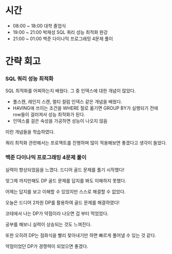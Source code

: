 # 시간
- 08:00 ~ 18:00 대학 졸업식
- 19:00 ~ 21:00 박재성 SQL 쿼리 성능 최적화 완강
- 21:00 ~ 01:00 백준 다이나믹 프로그래밍 4문제 풀이

# 간략 회고

### SQL 쿼리 성능 최적화
SQL 최적화를 어찌하는지 배웠다. 그 중 인덱스에 대한 개념이 많았다.

- 풀스캔, 레인지 스캔, 멀티 컬럼 인덱스 같은 개념을 배웠다.
- HAVING에 쓰이는 조건을 WHERE 절로 옮기면 GROUP BY가 실행되기 전에 row들이 걸러져서 성능 최적화가 된다.
- 인덱스를 걸은 속성을 가공하면 성능이 나오지 않음

이런 개념들을 학습하였다.

쿼리 최적화 관련해서는 프로젝트를 진행하며 많이 적용해보면 좋겠다고 생각이 들었다.

### 백준 다이나믹 프로그래밍 4문제 풀이

실력이 향상되었음을 느꼈다. 드디어 골드 문제를 풀기 시작했다!

엊그제 까지만해도 DP 골드 문제를 답지를 봐도 이해하지 못했다.

어제는 답지를 보고 이해할 수 있었지만 스스로 해결할 수 없었다.

오늘은 드디어 2차원 DP를 활용하여 골드 문제를 해결하였다!

코테에서 나는 DP가 약점이라 나오면 겁 부터 먹었었다.

공부를 해보니 실력이 상승되는 것도 느껴진다. 

또한 오히려 DP는 점화식을 빨리 찾아내기만 하면 빠르게 풀어낼 수 있는 것 같다.

약점이었던 DP가 경쟁력이 되었으면 좋겠다.
